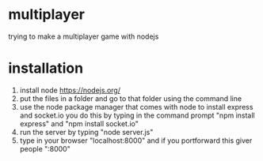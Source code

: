 # multiplayer
trying to make a multiplayer game with nodejs

# installation
1. install node https://nodejs.org/
2. put the files in a folder and go to that folder using the command line
3. use the node package manager that comes with node to install express and socket.io
you do this by typing in the command prompt "npm install express" and "npm install socket.io"
4. run the server by typing "node server.js"
5. type in your browser "localhost:8000" and if you portforward this giver people "<your ip>:8000"
